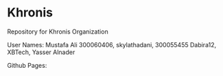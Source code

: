 # Khronis

Repository for Khronis Organization

User Names:
	Mustafa Ali 300060406, 
	skylathadani, 300055455 
	Dabira12, 
	XBTech, 
	Yasser Alnader

Github Pages:
	
	
